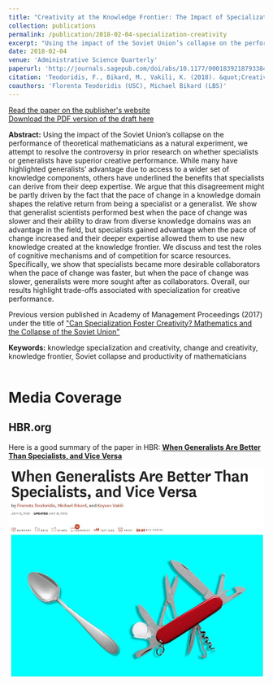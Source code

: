 ```yaml
---
title: "Creativity at the Knowledge Frontier: The Impact of Specialization in Fast- and Slow-paced Domains"
collection: publications
permalink: /publication/2018-02-04-specialization-creativity
excerpt: "Using the impact of the Soviet Union’s collapse on the performance of theoretical mathematicians as a natural experiment, we attempt to resolve the controversy in prior research on whether specialists or generalists have superior creative performance. While many have highlighted generalists’ advantage due to access to a wider set of knowledge components, others have underlined the benefits that specialists can derive from their deep expertise. We argue that this disagreement might be partly driven by the fact that the pace of change in a knowledge domain shapes the relative return from being a specialist or a generalist..."
date: 2018-02-04
venue: 'Administrative Science Quarterly'
paperurl: 'http://journals.sagepub.com/doi/abs/10.1177/0001839218793384'
citation: 'Teodoridis, F., Bikard, M., Vakili, K. (2018). &quot;Creativity at the Knowledge Frontier: The Impact of Specialization in Fast-and Slow-paced Domains.&quot; <i>Administrative Science Quarterly</i>. DOI:10.1177/0001839218793384.'
coauthors: 'Florenta Teodoridis (USC), Michael Bikard (LBS)'
---
```

[Read the paper on the publisher's website](http://journals.sagepub.com/doi/abs/10.1177/0001839218793384)<br>
[Download the PDF version of the draft here](/files/creativity_specialization_pace_of_change.pdf)

<b>Abstract:</b> Using the impact of the Soviet Union’s collapse on the performance of theoretical mathematicians as a natural experiment, we attempt to resolve the controversy in prior research on whether specialists or generalists have superior creative performance. While many have highlighted generalists’ advantage due to access to a wider set of knowledge components, others have underlined the benefits that specialists can derive from their deep expertise. We argue that this disagreement might be partly driven by the fact that the pace of change in a knowledge domain shapes the relative return from being a specialist or a generalist. We show that generalist scientists performed best when the pace of change was slower and their ability to draw from diverse knowledge domains was an advantage in the field, but specialists gained advantage when the pace of change increased and their deeper expertise allowed them to use new knowledge created at the knowledge frontier. We discuss and test the roles of cognitive mechanisms and of competition for scarce resources. Specifically, we show that specialists became more desirable collaborators when the pace of change was faster, but when the pace of change was slower, generalists were more sought after as collaborators. Overall, our results highlight trade-offs associated with specialization for creative performance.

Previous version published in Academy of Management Proceedings (2017) under the title of ["Can Specialization Foster Creativity? Mathematics and the Collapse of the Soviet Union"](http://proceedings.aom.org/content/2017/1/16768.short)

<b>Keywords:</b> knowledge specialization and creativity, change and creativity, knowledge frontier, Soviet collapse and productivity of mathematicians
<br>
<br>


Media Coverage
=====

HBR.org
------
Here is a good summary of the paper in HBR: [<b>When Generalists Are Better Than Specialists, and Vice Versa</b>](https://hbr.org/2018/07/when-generalists-are-better-than-specialists-and-vice-versa)<br><br>
[![HBR Coverage](/images/hbr_specialists_generalists.jpg)](https://hbr.org/2018/07/when-generalists-are-better-than-specialists-and-vice-versa)

